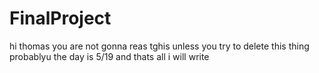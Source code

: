 # FinalProject

hi thomas you are not gonna reas tghis unless you try to delete this thing probablyu the day is 5/19 and thats all i will write